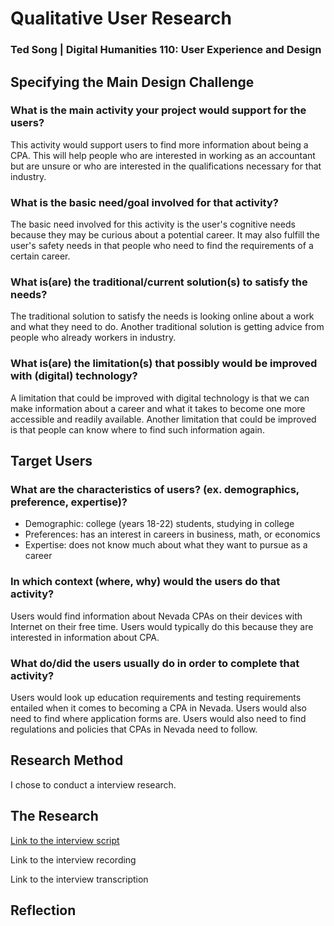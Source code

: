 # Qualitative User Research
### Ted Song | Digital Humanities 110: User Experience and Design

## Specifying the Main Design Challenge
### What is the main activity your project would support for the users?
This activity would support users to find more information about being a CPA. This will help people who are interested in working as an accountant but are unsure or who are interested in the qualifications necessary for that industry.

### What is the basic need/goal involved for that activity?
The basic need involved for this activity is the user's cognitive needs because they may be curious about a potential career. It may also fulfill the user's safety needs in that people who need to find the requirements of a certain career.

### What is(are) the traditional/current solution(s) to satisfy the needs?
The traditional solution to satisfy the needs is looking online about a work and what they need to do. Another traditional solution is getting advice from people who already workers in industry.

### What is(are) the limitation(s) that possibly would be improved with (digital) technology?
A limitation that could be improved with digital technology is that we can make information about a career and what it takes to become one more accessible and readily available. Another limitation that could be improved is that people can know where to find such information again.


## Target Users
### What are the characteristics of users? (ex. demographics, preference, expertise)?
- Demographic: college (years 18-22) students, studying in college
- Preferences: has an interest in careers in business, math, or economics
- Expertise: does not know much about what they want to pursue as a career

### In which context (where, why) would the users do that activity?
Users would find information about Nevada CPAs on their devices with Internet on their free time. Users would typically do this because they are interested in information about CPA.

### What do/did the users usually do in order to complete that activity?
Users would look up education requirements and testing requirements entailed when it comes to becoming a CPA in Nevada. Users would also need to find where application forms are. Users would also need to find regulations and policies that CPAs in Nevada need to follow.

## Research Method
I chose to conduct a interview research.

## The Research
[Link to the interview script](https://docs.google.com/document/d/1RLetMPfotTPY1Z0LDtU6vs3yOoWlsxdrHSIuc368CZs/edit?usp=sharing)

Link to the interview recording

Link to the interview transcription 

## Reflection
